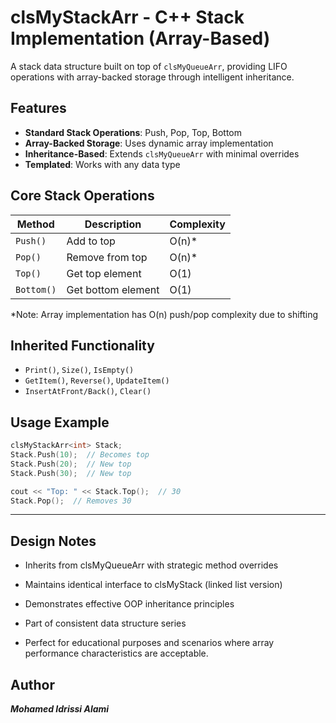 # clsMyStackArr - C++ Stack Implementation (Array-Based)

A stack data structure built on top of `clsMyQueueArr`, providing LIFO operations with array-backed storage through intelligent inheritance.

## Features
- **Standard Stack Operations**: Push, Pop, Top, Bottom
- **Array-Backed Storage**: Uses dynamic array implementation
- **Inheritance-Based**: Extends `clsMyQueueArr` with minimal overrides
- **Templated**: Works with any data type

## Core Stack Operations
| Method | Description | Complexity |
|--------|-------------|------------|
| `Push()` | Add to top | O(n)* |
| `Pop()` | Remove from top | O(n)* |
| `Top()` | Get top element | O(1) |
| `Bottom()` | Get bottom element | O(1) |

*Note: Array implementation has O(n) push/pop complexity due to shifting

## Inherited Functionality
- `Print()`, `Size()`, `IsEmpty()`
- `GetItem()`, `Reverse()`, `UpdateItem()`
- `InsertAtFront/Back()`, `Clear()`

## Usage Example
```cpp
clsMyStackArr<int> Stack;
Stack.Push(10);  // Becomes top
Stack.Push(20);  // New top
Stack.Push(30);  // New top

cout << "Top: " << Stack.Top();  // 30
Stack.Pop();  // Removes 30  
```  
____  

## Design Notes
* Inherits from clsMyQueueArr with strategic method overrides

* Maintains identical interface to clsMyStack (linked list version)

* Demonstrates effective OOP inheritance principles

* Part of consistent data structure series

* Perfect for educational purposes and scenarios where array performance characteristics are acceptable.
  
## Author   
___Mohamed Idrissi Alami___